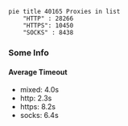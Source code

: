 
```mermaid
pie title 40165 Proxies in list
    "HTTP" : 28266
    "HTTPS": 10450
    "SOCKS" : 8438
```

### Some Info
#### Average Timeout

- mixed: 4.0s
- http: 2.3s
- https: 8.2s
- socks: 6.4s